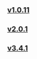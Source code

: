 ### [v1.0.11](./v1/index_zh-TW.md) <br>

### [v2.0.1](./v2/index_zh-TW.md) <br>

### [v3.4.1](./v3/index_zh-TW.md) <br>
